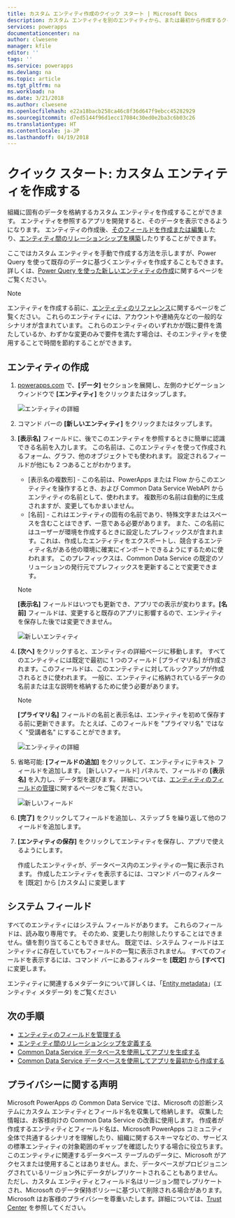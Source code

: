 ```yaml
---
title: カスタム エンティティ作成のクイック スタート | Microsoft Docs
description: カスタム エンティティを別のエンティティから、または最初から作成するクイック スタートです。
services: powerapps
documentationcenter: na
author: clwesene
manager: kfile
editor: ''
tags: ''
ms.service: powerapps
ms.devlang: na
ms.topic: article
ms.tgt_pltfrm: na
ms.workload: na
ms.date: 3/21/2018
ms.author: clwesene
ms.openlocfilehash: e22a18bacb258ca46c8f36d647f9ebcc45282929
ms.sourcegitcommit: d7ed5144f96d1ecc17084c30ed0e2ba3c6b03c26
ms.translationtype: HT
ms.contentlocale: ja-JP
ms.lasthandoff: 04/19/2018
---
```

# <a name="quickstart-create-a-custom-entity"></a>クイック スタート: カスタム エンティティを作成する
組織に固有のデータを格納するカスタム エンティティを作成することができます。 エンティティを参照するアプリを開発すると、そのデータを表示できるようになります。 エンティティの作成後、[そのフィールドを作成または編集](data-platform-manage-fields.md)したり、[エンティティ間のリレーションシップを構築](data-platform-entity-lookup.md)したりすることができます。

ここではカスタム エンティティを手動で作成する方法を示しますが、Power Query を使って既存のデータに基づくエンティティを作成することもできます。 詳しくは、[Power Query を使った新しいエンティティの作成](data-platform-cds-newentity-pq.md)に関するページをご覧ください。

> [!NOTE]
> エンティティを作成する前に、[エンティティのリファレンス](../../developer/common-data-service/reference/about-entity-reference.md)に関するページをご覧ください。 これらのエンティティには、アカウントや連絡先などの一般的なシナリオが含まれています。 これらのエンティティのいずれかが既に要件を満たしているか、わずかな変更のみで要件を満たす場合は、そのエンティティを使用することで時間を節約することができます。

## <a name="create-an-entity"></a>エンティティの作成
1. [powerapps.com](https://web.powerapps.com) で、**[データ]** セクションを展開し、左側のナビゲーション ウィンドウで **[エンティティ]** をクリックまたはタップします。

    ![エンティティの詳細](./media/data-platform-cds-create-entity/entitylist.png "エンティティの一覧")

2. コマンド バーの **[新しいエンティティ]** をクリックまたはタップします。
3. **[表示名]** フィールドに、後でこのエンティティを参照するときに簡単に認識できる名前を入力します。 この名前は、このエンティティを使って作成されるフォーム、グラフ、他のオブジェクトでも使われます。 設定されるフィールドが他にも 2 つあることがわかります。

    * [表示名の複数形] - この名前は、PowerApps または Flow からこのエンティティを操作するとき、および Common Data Service WebAPI からエンティティの名前として、使われます。 複数形の名前は自動的に生成されますが、変更してもかまいません。
    * [名前] - これはエンティティの固有の名前であり、特殊文字またはスペースを含むことはできず、一意である必要があります。 また、この名前にはユーザーが環境を作成するときに設定したプレフィックスが含まれます。これは、作成したエンティティをエクスポートし、競合するエンティティ名がある他の環境に確実にインポートできるようにするために使われます。 このプレフィックスは、Common Data Service の既定のソリューションの発行元でプレフィックスを更新することで変更できます。

    > [!NOTE]
    > **[表示名]** フィールドはいつでも更新でき、アプリでの表示が変わります。**[名前]** フィールドは、変更すると既存のアプリに影響するので、エンティティを保存した後では変更できません。

    ![新しいエンティティ](./media/data-platform-cds-create-entity/newentitypanel.png "[新しいエンティティ] パネル")

4. **[次へ]** をクリックすると、エンティティの詳細ページに移動します。 すべてのエンティティには既定で最初に 1 つのフィールド [プライマリ名] が作成されます。このフィールドは、このエンティティに対してルックアップが作成されるときに使われます。 一般に、エンティティに格納されているデータの名前または主な説明を格納するために使う必要があります。

    > [!NOTE]
    > **[プライマリ名]** フィールドの名前と表示名は、エンティティを初めて保存する前に更新できます。 たとえば、このフィールドを "プライマリ名" ではなく "受講者名" にすることができます。

    ![エンティティの詳細](./media/data-platform-cds-create-entity/newentitydetails.png "新しいエンティティの詳細")

5. 省略可能: **[フィールドの追加]** をクリックして、エンティティにテキスト フィールドを追加します。 [新しいフィールド] パネルで、フィールドの **[表示名]** を入力し、データ型を選びます。 詳細については、[エンティティのフィールドの管理](data-platform-manage-fields.md)に関するページをご覧ください。

    ![新しいフィールド](./media/data-platform-cds-create-entity/newfieldpanel-2.png "[新しいフィールド] パネル")


6. **[完了]** をクリックしてフィールドを追加し、ステップ 5 を繰り返して他のフィールドを追加します。
7. **[エンティティの保存]** をクリックしてエンティティを保存し、アプリで使えるようにします。

    作成したエンティティが、データベース内のエンティティの一覧に表示されます。 作成したエンティティを表示するには、コマンド バーのフィルターを [既定] から [カスタム] に変更します

## <a name="system-fields"></a>システム フィールド
すべてのエンティティにはシステム フィールドがあります。 これらのフィールドは、読み取り専用です。 そのため、変更したり削除したりすることはできません。値を割り当てることもできません。 既定では、システム フィールドはエンティティに存在していてもフィールドの一覧に表示されません。 すべてのフィールドを表示するには、コマンド バーにあるフィルターを **[既定]** から **[すべて]** に変更します。

エンティティに関連するメタデータについて詳しくは、「[Entity metadata](../../developer/common-data-service/entity-metadata.md)」(エンティティ メタデータ) をご覧ください

## <a name="next-steps"></a>次の手順
* [エンティティのフィールドを管理する](data-platform-manage-fields.md)
* [エンティティ間のリレーションシップを定義する](data-platform-entity-lookup.md)
* [Common Data Service データベースを使用してアプリを生成する](../canvas-apps/data-platform-create-app.md)
* [Common Data Service データベースを使用してアプリを最初から作成する](../canvas-apps/data-platform-create-app-scratch.md)

## <a name="privacy-notice"></a>プライバシーに関する声明
Microsoft PowerApps の Common Data Service では、Microsoft の診断システムにカスタム エンティティとフィールド名を収集して格納します。  収集した情報は、お客様向けの Common Data Service の改善に使用します。 作成者が作成するエンティティとフィールド名は、Microsoft PowerApps コミュニティ全体で共通するシナリオを理解したり、組織に関するスキーマなどの、サービスの標準エンティティの対象範囲のギャップを確認したりする場合に役立ちます。 このエンティティに関連するデータベース テーブルのデータに、Microsoft がアクセスまたは使用することはありません。また、データベースがプロビジョニングされているリージョン外にデータがレプリケートされることもありません。 ただし、カスタム エンティティとフィールド名はリージョン間でレプリケートされ、Microsoft のデータ保持ポリシーに基づいて削除される場合があります。 Microsoft はお客様のプライバシーを尊重いたします。詳細については、[Trust Center](https://www.microsoft.com/trustcenter/Privacy/default.aspx) を参照してください。

